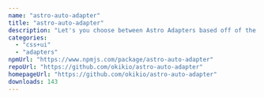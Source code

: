 ```yaml
---
name: "astro-auto-adapter"
title: "astro-auto-adapter"
description: "Let's you choose between Astro Adapters based off of the ASTRO_ADAPTER_MODE environment variable."
categories:
  - "css+ui"
  - "adapters"
npmUrl: "https://www.npmjs.com/package/astro-auto-adapter"
repoUrl: "https://github.com/okikio/astro-auto-adapter"
homepageUrl: "https://github.com/okikio/astro-auto-adapter"
downloads: 143
---
```

